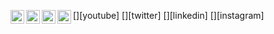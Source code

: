 [<img align="left" alt="bengsiswantoh | YouTube" width="22px" src="https://cdn.jsdelivr.net/npm/simple-icons@v3/icons/youtube.svg" />][youtube]
[<img align="left" alt="bengsiswantoh | Twitter" width="22px" src="https://cdn.jsdelivr.net/npm/simple-icons@v3/icons/twitter.svg" />][twitter]
[<img align="left" alt="bengsiswantoh | LinkedIn" width="22px" src="https://cdn.jsdelivr.net/npm/simple-icons@v3/icons/linkedin.svg" />][linkedin]
[<img align="left" alt="bengsiswantoh | Instagram" width="22px" src="https://cdn.jsdelivr.net/npm/simple-icons@v3/icons/instagram.svg" />][instagram]

